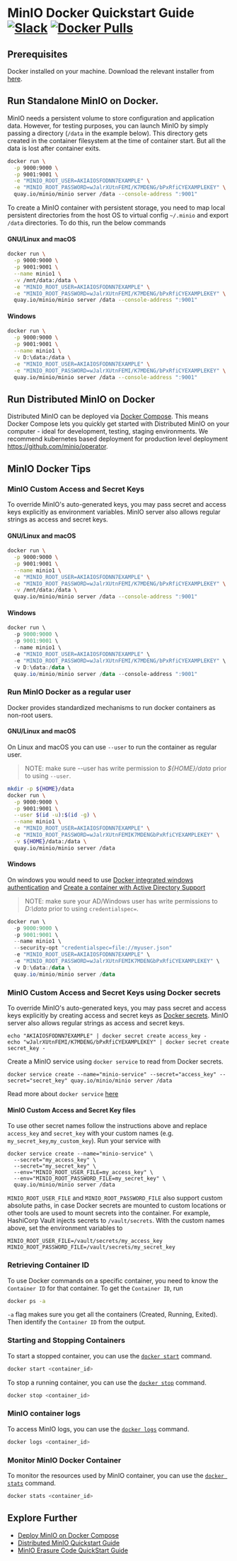 # MinIO Docker Quickstart Guide [![Slack](https://slack.min.io/slack?type=svg)](https://slack.min.io) [![Docker Pulls](https://img.shields.io/docker/pulls/minio/minio.svg?maxAge=604800)](https://hub.docker.com/r/minio/minio/)

## Prerequisites
Docker installed on your machine. Download the relevant installer from [here](https://www.docker.com/community-edition#/download).

## Run Standalone MinIO on Docker.
MinIO needs a persistent volume to store configuration and application data. However, for testing purposes, you can launch MinIO by simply passing a directory (`/data` in the example below). This directory gets created in the container filesystem at the time of container start. But all the data is lost after container exits.

```sh
docker run \
  -p 9000:9000 \
  -p 9001:9001 \
  -e "MINIO_ROOT_USER=AKIAIOSFODNN7EXAMPLE" \
  -e "MINIO_ROOT_PASSWORD=wJalrXUtnFEMI/K7MDENG/bPxRfiCYEXAMPLEKEY" \
  quay.io/minio/minio server /data --console-address ":9001"
```

To create a MinIO container with persistent storage, you need to map local persistent directories from the host OS to virtual config `~/.minio` and export `/data` directories. To do this, run the below commands

#### GNU/Linux and macOS
```sh
docker run \
  -p 9000:9000 \
  -p 9001:9001 \
  --name minio1 \
  -v /mnt/data:/data \
  -e "MINIO_ROOT_USER=AKIAIOSFODNN7EXAMPLE" \
  -e "MINIO_ROOT_PASSWORD=wJalrXUtnFEMI/K7MDENG/bPxRfiCYEXAMPLEKEY" \
  quay.io/minio/minio server /data --console-address ":9001"
```

#### Windows
```sh
docker run \
  -p 9000:9000 \
  -p 9001:9001 \
  --name minio1 \
  -v D:\data:/data \
  -e "MINIO_ROOT_USER=AKIAIOSFODNN7EXAMPLE" \
  -e "MINIO_ROOT_PASSWORD=wJalrXUtnFEMI/K7MDENG/bPxRfiCYEXAMPLEKEY" \
  quay.io/minio/minio server /data --console-address ":9001"
```

## Run Distributed MinIO on Docker
Distributed MinIO can be deployed via [Docker Compose](https://docs.min.io/docs/deploy-minio-on-docker-compose). This means Docker Compose lets you quickly get started with Distributed MinIO on your computer - ideal for development, testing, staging environments. We recommend kubernetes based deployment for production level deployment https://github.com/minio/operator.

## MinIO Docker Tips

### MinIO Custom Access and Secret Keys
To override MinIO's auto-generated keys, you may pass secret and access keys explicitly as environment variables. MinIO server also allows regular strings as access and secret keys.

#### GNU/Linux and macOS
```sh
docker run \
  -p 9000:9000 \
  -p 9001:9001 \
  --name minio1 \
  -e "MINIO_ROOT_USER=AKIAIOSFODNN7EXAMPLE" \
  -e "MINIO_ROOT_PASSWORD=wJalrXUtnFEMI/K7MDENG/bPxRfiCYEXAMPLEKEY" \
  -v /mnt/data:/data \
  quay.io/minio/minio server /data --console-address ":9001"
```

#### Windows
```powershell
docker run \
  -p 9000:9000 \
  -p 9001:9001 \
  --name minio1 \
  -e "MINIO_ROOT_USER=AKIAIOSFODNN7EXAMPLE" \
  -e "MINIO_ROOT_PASSWORD=wJalrXUtnFEMI/K7MDENG/bPxRfiCYEXAMPLEKEY" \
  -v D:\data:/data \
  quay.io/minio/minio server /data --console-address ":9001"
```

### Run MinIO Docker as a regular user
Docker provides standardized mechanisms to run docker containers as non-root users.

#### GNU/Linux and macOS
On Linux and macOS you can use `--user` to run the container as regular user.

> NOTE: make sure --user has write permission to *${HOME}/data* prior to using `--user`.
```sh
mkdir -p ${HOME}/data
docker run \
  -p 9000:9000 \
  -p 9001:9001 \
  --user $(id -u):$(id -g) \
  --name minio1 \
  -e "MINIO_ROOT_USER=AKIAIOSFODNN7EXAMPLE" \
  -e "MINIO_ROOT_PASSWORD=wJalrXUtnFEMIK7MDENGbPxRfiCYEXAMPLEKEY" \
  -v ${HOME}/data:/data \
  quay.io/minio/minio server /data
```

#### Windows
On windows you would need to use [Docker integrated windows authentication](https://success.docker.com/article/modernizing-traditional-dot-net-applications#integratedwindowsauthentication) and [Create a container with Active Directory Support](https://blogs.msdn.microsoft.com/containerstuff/2017/01/30/create-a-container-with-active-directory-support/)

> NOTE: make sure your AD/Windows user has write permissions to *D:\data* prior to using `credentialspec=`.

```powershell
docker run \
  -p 9000:9000 \
  -p 9001:9001 \
  --name minio1 \
  --security-opt "credentialspec=file://myuser.json"
  -e "MINIO_ROOT_USER=AKIAIOSFODNN7EXAMPLE" \
  -e "MINIO_ROOT_PASSWORD=wJalrXUtnFEMIK7MDENGbPxRfiCYEXAMPLEKEY" \
  -v D:\data:/data \
  quay.io/minio/minio server /data
```

### MinIO Custom Access and Secret Keys using Docker secrets
To override MinIO's auto-generated keys, you may pass secret and access keys explicitly by creating access and secret keys as [Docker secrets](https://docs.docker.com/engine/swarm/secrets/). MinIO server also allows regular strings as access and secret keys.

```
echo "AKIAIOSFODNN7EXAMPLE" | docker secret create access_key -
echo "wJalrXUtnFEMI/K7MDENG/bPxRfiCYEXAMPLEKEY" | docker secret create secret_key -
```

Create a MinIO service using `docker service` to read from Docker secrets.
```
docker service create --name="minio-service" --secret="access_key" --secret="secret_key" quay.io/minio/minio server /data
```

Read more about `docker service` [here](https://docs.docker.com/engine/swarm/how-swarm-mode-works/services/)

#### MinIO Custom Access and Secret Key files
To use other secret names follow the instructions above and replace `access_key` and `secret_key` with your custom names (e.g. `my_secret_key`,`my_custom_key`). Run your service with
```
docker service create --name="minio-service" \
  --secret="my_access_key" \
  --secret="my_secret_key" \
  --env="MINIO_ROOT_USER_FILE=my_access_key" \
  --env="MINIO_ROOT_PASSWORD_FILE=my_secret_key" \
  quay.io/minio/minio server /data
```
`MINIO_ROOT_USER_FILE` and `MINIO_ROOT_PASSWORD_FILE` also support custom absolute paths, in case Docker secrets are mounted to custom locations or other tools are used to mount secrets into the container. For example, HashiCorp Vault injects secrets to `/vault/secrets`. With the custom names above, set the environment variables to
```
MINIO_ROOT_USER_FILE=/vault/secrets/my_access_key
MINIO_ROOT_PASSWORD_FILE=/vault/secrets/my_secret_key
```

### Retrieving Container ID
To use Docker commands on a specific container, you need to know the `Container ID` for that container. To get the `Container ID`, run

```sh
docker ps -a
```

`-a` flag makes sure you get all the containers (Created, Running, Exited). Then identify the `Container ID` from the output.

### Starting and Stopping Containers
To start a stopped container, you can use the [`docker start`](https://docs.docker.com/engine/reference/commandline/start/) command.

```sh
docker start <container_id>
```

To stop a running container, you can use the [`docker stop`](https://docs.docker.com/engine/reference/commandline/stop/) command.
```sh
docker stop <container_id>
```

### MinIO container logs
To access MinIO logs, you can use the [`docker logs`](https://docs.docker.com/engine/reference/commandline/logs/) command.

```sh
docker logs <container_id>
```

### Monitor MinIO Docker Container
To monitor the resources used by MinIO container, you can use the [`docker stats`](https://docs.docker.com/engine/reference/commandline/stats/) command.

```sh
docker stats <container_id>
```

## Explore Further

* [Deploy MinIO on Docker Compose](https://docs.min.io/docs/deploy-minio-on-docker-compose)
* [Distributed MinIO Quickstart Guide](https://docs.min.io/docs/distributed-minio-quickstart-guide)
* [MinIO Erasure Code QuickStart Guide](https://docs.min.io/docs/minio-erasure-code-quickstart-guide)
